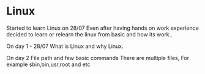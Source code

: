 # Linux
Started to learn Linux on 28/07
Even after having hands on work experience decided to learn or relearn the linux from basic and how its work..

On day 1 - 28/07
What is Linux and why Linux.

On day 2
File path and few basic commands
There are multiple files, For example sbin,bin,usr,root and etc


